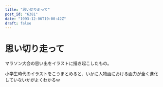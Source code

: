 ```yaml
---
title: "思い切り走って"
post_id: "6381"
date: "1993-12-06T19:00:42Z"
draft: false
---
```


# 思い切り走って

マラソン大会の思い出をイラストに描き起こしたもの。

小学生時代のイラストをこうまとめると、いかに人物画における画力が全く進化していないかがよくわかるｗ
